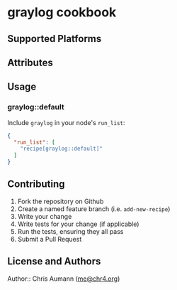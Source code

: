 # graylog cookbook

## Supported Platforms

## Attributes

## Usage

### graylog::default

Include `graylog` in your node's `run_list`:

```json
{
  "run_list": [
    "recipe[graylog::default]"
  ]
}
```

## Contributing

1. Fork the repository on Github
2. Create a named feature branch (i.e. `add-new-recipe`)
3. Write your change
4. Write tests for your change (if applicable)
5. Run the tests, ensuring they all pass
6. Submit a Pull Request

## License and Authors

Author:: Chris Aumann (<me@chr4.org>)
